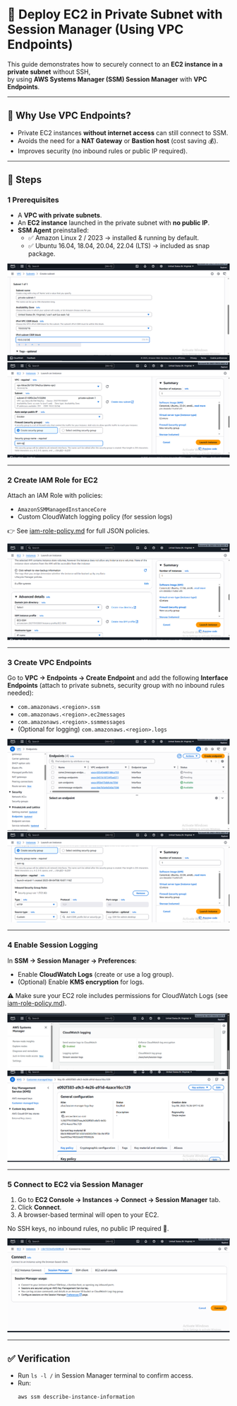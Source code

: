 # 🚀 Deploy EC2 in Private Subnet with Session Manager (Using VPC Endpoints)

This guide demonstrates how to securely connect to an **EC2 instance in a private subnet** without SSH,  
by using **AWS Systems Manager (SSM) Session Manager** with **VPC Endpoints**.

---

## 🔑 Why Use VPC Endpoints?
- Private EC2 instances **without internet access** can still connect to SSM.  
- Avoids the need for a **NAT Gateway** or **Bastion host** (cost saving 💰).  
- Improves security (no inbound rules or public IP required).  

---

## 📘 Steps

### 1️ Prerequisites
- A **VPC with private subnets**.  
- An **EC2 instance** launched in the private subnet with **no public IP**.  
- **SSM Agent** preinstalled:  
  - ✅ Amazon Linux 2 / 2023 → installed & running by default.  
  - ✅ Ubuntu 16.04, 18.04, 20.04, 22.04 (LTS) → included as snap package.  

![Private Subnet](images/private-subnet.png)  
![EC2 in Private Subnet](images/ec2-privatesubnet.png)

---

### 2️ Create IAM Role for EC2
Attach an IAM Role with policies:  
- `AmazonSSMManagedInstanceCore`  
- Custom CloudWatch logging policy (for session logs)  

👉 See [iam-role-policy.md](../prerequisites/iam-role-policy.md) for full JSON policies.  

![Attach IAM Role](images/iamrole-attach.png)

---

### 3️ Create VPC Endpoints
Go to **VPC → Endpoints → Create Endpoint** and add the following **Interface Endpoints** (attach to private subnets, security group with no inbound rules needed):  
- `com.amazonaws.<region>.ssm`  
- `com.amazonaws.<region>.ec2messages`  
- `com.amazonaws.<region>.ssmmessages`  
- (Optional for logging) `com.amazonaws.<region>.logs`  

![VPC Endpoints for SSM](images/ssm-endpoints.png)  
![SG - No Inbound Rules](images/sg-http.png)

---

### 4️ Enable Session Logging
In **SSM → Session Manager → Preferences**:  
- Enable **CloudWatch Logs** (create or use a log group).  
- (Optional) Enable **KMS encryption** for logs.  

⚠️ Make sure your EC2 role includes permissions for CloudWatch Logs (see [iam-role-policy.md](../prerequisites/iam-policy.md)).  

![SSM Preferences](images/ssm-preferences.png)  
![KMS Encryption](images/kms-key-encryption.png)

---

### 5️ Connect to EC2 via Session Manager
1. Go to **EC2 Console → Instances → Connect → Session Manager** tab.  
2. Click **Connect**.  
3. A browser-based terminal will open to your EC2.  

No SSH keys, no inbound rules, no public IP required 🎉.  

![Managed Instance](images/managed-instance.png)

---

## ✅ Verification
- Run `ls -l /` in Session Manager terminal to confirm access.  
- Run:  
  ```bash
  aws ssm describe-instance-information
